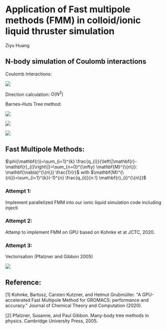 # Application of Fast multipole methods (FMM) in colloid/ionic liquid thruster simulation

Ziyu Huang

## N-body simulation of Coulomb interactions


Coulomb Interactions:



![](https://latex.codecogs.com/svg.latex?\begin{equation}\mathbf{f}_{i}=q_{i}%20\sum_{j=1%20\atop%20j%20\neq%20i}^{N}%20q_{j}%20\frac{\mathbf{x}_{i}-\mathbf{x}_{j}}{\left\|\mathbf{x}_{i}-\mathbf{x}_{j}\right\|^{3}},%20\quad%20i=1,%20\ldots,%20N\end{equation})

Direction calculation: $O(N^2)$

Barnes–Huts Tree method:

![](https://cdn.mathpix.com/snip/images/ttekX93H8f89SAWWH5_Y0BGwXbVkfrBb7nKiGceT_zM.original.fullsize.png)

![](https://cdn.mathpix.com/snip/images/iS3PsnH9W8YL5WFPQE-qfGfdXwvTjqk8k0yJnUZ9rwg.original.fullsize.png)

![](https://cdn.mathpix.com/snip/images/Mua2WcQcsTBTDkDl2Oaw-k2t7a9HAR17Bzpig-IL8uM.original.fullsize.png)



## Fast Multipole Methods:

$\phi(\mathbf{r})=\sum_{i=1}^{k} \frac{q_{i}}{\left\|\mathbf{r}-\mathbf{r}_{i}\right\|}=\sum_{n=0}^{\infty} \mathbf{M}^{\{n\}}: \mathbf{\nabla}^{\{n\}} \frac{1}{r}$ with $\mathbf{M}^{\{n\}}=\sum_{i=1}^{k}(-1)^{n} \frac{q_{i}}{n !} \mathbf{r}_{i}^{\{n\}}$


### Attempt 1:

Implement parallelized FMM into our ionic liquid simulation code including injecti

### Attempt 2:

Attemp to implement FMM on GPU based on  Kohnke et at JCTC, 2020.

### Attempt 3:

Vectorisation (Pfalzner and Gibbon 2005)

![](https://cdn.mathpix.com/snip/images/UUqd3py5dFTNiO9EGaEGw3lNIq2yN1CqsaOSKdYqfj0.original.fullsize.png)

## Reference:

[1] Kohnke, Bartosz, Carsten Kutzner, and Helmut Grubmüller. "A GPU-accelerated Fast Multipole Method for GROMACS: performance and accuracy." Journal of Chemical Theory and Computation (2020).

[2] Pfalzner, Susanne, and Paul Gibbon. Many-body tree methods in physics. Cambridge University Press, 2005.

